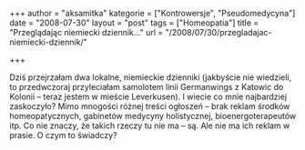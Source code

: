 +++
author = "aksamitka"
kategorie = ["Kontrowersje", "Pseudomedycyna"]
date = "2008-07-30"
layout = "post"
tags = ["Homeopatia"]
title = "Przeglądając niemiecki dziennik…"
url = "/2008/07/30/przegladajac-niemiecki-dziennik/"

+++

Dziś przejrzałam dwa lokalne, niemieckie dzienniki (jakbyście nie wiedzieli, to przedwczoraj przyleciałam samolotem linii Germanwings z Katowic do Kolonii &#8211; teraz jestem w mieście Leverkusen). I wiecie co mnie najbardziej zaskoczyło? Mimo mnogości różnej treści ogłoszeń &#8211; brak reklam środków homeopatycznych, gabinetów medycyny holistycznej, bioenergoterapeutów itp. Co nie znaczy, że takich rzeczy tu nie ma &#8211; są. Ale nie ma ich reklam w prasie. O czym to świadczy?